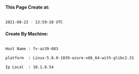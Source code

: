 
   
#### This Page Create at:

```bash

2021-08-22 - 13:59:10 UTC

```

#### Create By Machine:

```bash

Host Name : fv-az39-683

platform  : Linux-5.8.0-1039-azure-x86_64-with-glibc2.31

Ip Local  : 10.1.0.54

```

